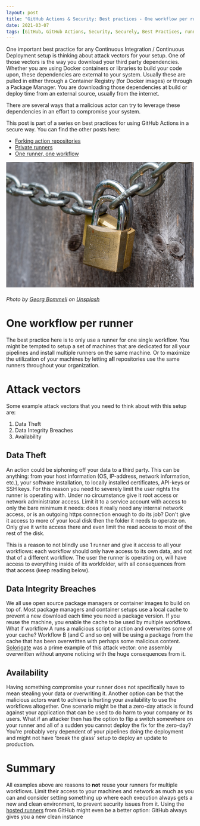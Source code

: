 ```yaml
---
layout: post
title: "GitHub Actions & Security: Best practices - One workflow per runner"
date: 2021-03-07
tags: [GitHub, GitHub Actions, Security, Securely, Best Practices, runner, workflow]
---
```


One important best practice for any Continuous Integration / Continuous Deployment setup is thinking about attack vectors for your setup. One of those vectors is the way you download your third party dependencies. Whether you are using Docker containers or libraries to build your code upon, these dependencies are external to your system. Usually these are pulled in either through a Container Registry (for Docker images) or through a Package Manager. You are downloading those dependencies at build or deploy time from an external source, usually from the internet.

There are several ways that a malicious actor can try to leverage these dependencies in an effort to compromise your system.

This post is part of a series on best practices for using GitHub Actions in a secure way. You can find the other posts here:
* [Forking action repositories](/blog/2021/02/06/GitHub-Actions-Forking-Repositories)
* [Private runners](/blog/2021/02/07/GitHub-Actions-Security-Private-Runners)
* [One runner, one workflow](/blog/2021/03/07/GitHub-Actions-one-workflow-per-runner)

![image of locks on a chain](/images/2021/20210307/georg-bommeli-ybtUqjybcjE-unsplash.jpg)
###### <span>Photo by <a href="https://unsplash.com/@calina?utm_source=unsplash&amp;utm_medium=referral&amp;utm_content=creditCopyText">Georg Bommeli</a> on <a href="https://unsplash.com/?utm_source=unsplash&amp;utm_medium=referral&amp;utm_content=creditCopyText">Unsplash</a></span>

# One workflow per runner
The best practice here is to only use a runner for one single workflow. You might be tempted to setup a set of machines that are dedicated for all your pipelines and install multiple runners on the same machine. Or to maximize the utilization of your machines by letting **all** repositories use the same runners throughout your organization.

# Attack vectors
Some example attack vectors that you need to think about with this setup are:

1. Data Theft
2. Data Integrity Breaches
3. Availability

## Data Theft
An action could be siphoning off your data to a third party. This can be anything: from your host information (OS, IP-address, network information, etc.), your software installation, to locally installed certificates, API-keys or SSH keys. For this reason you need to severely limit the user rights the runner is operating with. Under no circumstance give it root access or network administrator access. Limit it to a service account with access to only the bare minimum it needs: does it really need any internal network access, or is an outgoing https connection enough to do its job? Don't give it access to more of your local disk then the folder it needs to operate on. Only give it write access there and even limit the read access to most of the rest of the disk.

This is a reason to not blindly use 1 runner and give it access to all your workflows: each workflow should only have access to its own data, and not that of a different workflow. The user the runner is operating on, will have access to everything inside of its workfolder, with all consequences from that access (keep reading below).

## Data Integrity Breaches
We all use open source package managers or container images to build on top of. Most package managers and container setups use a local cache to prevent a new download each time you need a package version. If you reuse the machine, you enable the cache to be used by multiple workflows. What if workflow A runs a malicious script or action and overwrites some of your cache? Workflow B (and C and so on) will be using a package from the cache that has been overwritten with perhaps some malicious content. [Solorigate](http://xpir.it/Solorigate) was a prime example of this attack vector: one assembly overwritten without anyone noticing with the huge consequences from it.

## Availability
Having something compromise your runner does not specifically have to mean stealing your data or overwriting it. Another option can be that the malicious actors want to achieve is hurting your availability to use the workflows altogether. One scenario might be that a zero-day attack is found against your application that can be used to do harm to your company or its users. What if an attacker then has the option to flip a switch somewhere on your runner and all of a sudden you cannot deploy the fix for the zero-day? You're probably very dependent of your pipelines doing the deployment and might not have 'break the glass' setup to deploy an update to production.

# Summary
All examples above are reasons to **not** reuse your runners for multiple workflows. Limit their access to your machines and network as much as you can and consider setting something up where each execution always gets a new and clean environment, to prevent security issues from it. Using the [hosted runners](https://docs.github.com/en/actions/using-github-hosted-runners/about-github-hosted-runners) from GitHub might even be a better option: GitHub always gives you a new clean instance
